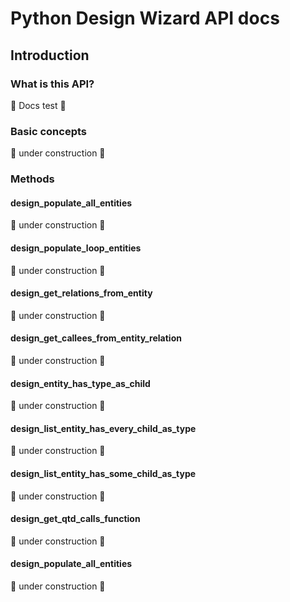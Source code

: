 # Python Design Wizard API docs

## Introduction 

### What is this API?

🚧 Docs test 🚧

### Basic concepts

🚧 under construction 🚧

### Methods

#### design_populate_all_entities

🚧 under construction 🚧

#### design_populate_loop_entities

🚧 under construction 🚧

#### design_get_relations_from_entity

🚧 under construction 🚧

#### design_get_callees_from_entity_relation

🚧 under construction 🚧

#### design_entity_has_type_as_child

🚧 under construction 🚧

#### design_list_entity_has_every_child_as_type

🚧 under construction 🚧

#### design_list_entity_has_some_child_as_type

🚧 under construction 🚧

#### design_get_qtd_calls_function

🚧 under construction 🚧

#### design_populate_all_entities

🚧 under construction 🚧

